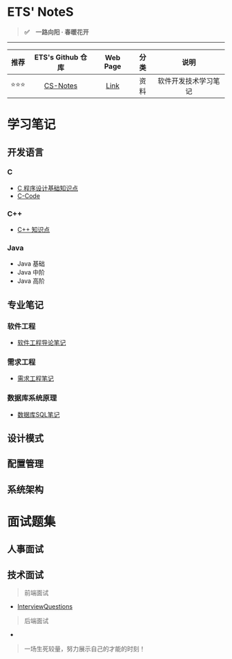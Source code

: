 # ETS' NoteS

> **:white_check_mark:　一路向阳 · 春暖花开**

------

| 推荐 |                 ETS's Github 仓库                  |                   Web Page                    | 分类 |         说明         |
| :--: | :------------------------------------------------: | :-------------------------------------------: | :--: | :------------------: |
| ⭐⭐⭐  | [CS-Notes](https://github.com/wugenqiang/CS-Notes) | [Link](https://wugenqiang.github.io/CS-Notes) | 资料 | 软件开发技术学习笔记 |

# 学习笔记

## 开发语言

### C

* [C 程序设计基础知识点](C/C-Notes.md)       
* [C-Code](C/C-Code.md)

### C++

* [C++ 知识点](C++/C++Notes.md)

### Java

* Java 基础
* Java 中阶
* Java 高阶



## 专业笔记

### 软件工程

* [软件工程导论笔记](course/软件工程笔记.md)

### 需求工程

* [需求工程笔记](course/需求工程笔记.md)

### 数据库系统原理

* [数据库SQL笔记](course/数据库SQL笔记.md)



## 设计模式



## 配置管理



## 系统架构



# 面试题集

## 人事面试



## 技术面试

> 前端面试

* [InterviewQuestions](InterviewQuestions/前端面试题.md)

> 后端面试

* 



> 一场生死较量，努力展示自己的才能的时刻！
